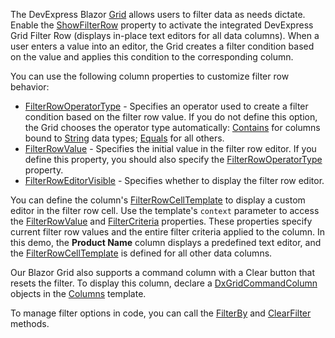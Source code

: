 The DevExpress Blazor [Grid](https://docs.devexpress.com/Blazor/403143/grid) allows users to filter data as needs dictate. Enable the [ShowFilterRow](https://docs.devexpress.com/Blazor/DevExpress.Blazor.DxGrid.ShowFilterRow) property to activate the integrated DevExpress Grid Filter Row (displays in-place text editors for all data columns). When a user enters a value into an editor, the Grid creates a filter condition based on the value and applies this condition to the corresponding column.

You can use the following column properties to customize filter row behavior: 
* [FilterRowOperatorType](https://docs.devexpress.com/Blazor/DevExpress.Blazor.DxGridDataColumn.FilterRowOperatorType) - Specifies an operator used to create a filter condition based on the filter row value. If you do not define this option, the Grid chooses the operator type automatically: [Contains](https://docs.devexpress.com/Blazor/DevExpress.Blazor.GridFilterRowOperatorType) for columns bound to [String](https://docs.microsoft.com/en-us/dotnet/api/system.string) data types; [Equals](https://docs.devexpress.com/Blazor/DevExpress.Blazor.GridFilterRowOperatorType) for all others. 
* [FilterRowValue](https://docs.devexpress.com/Blazor/DevExpress.Blazor.DxGridDataColumn.FilterRowValue) - Specifies the initial value in the filter row editor. If you define this property, you should also specify the [FilterRowOperatorType](https://docs.devexpress.com/Blazor/DevExpress.Blazor.DxGridDataColumn.FilterRowOperatorType) property.  
* [FilterRowEditorVisible](https://docs.devexpress.com/Blazor/DevExpress.Blazor.DxGridDataColumn.FilterRowEditorVisible) - Specifies whether to display the filter row editor. 

You can define the column's [FilterRowCellTemplate](https://docs.devexpress.com/Blazor/DevExpress.Blazor.DxGridDataColumn.FilterRowCellTemplate) to display a custom editor in the filter row cell. Use the template's `context` parameter to access the [FilterRowValue](https://docs.devexpress.com/Blazor/DevExpress.Blazor.GridDataColumnFilterRowCellTemplateContext.FilterRowValue) and [FilterCriteria](https://docs.devexpress.com/Blazor/DevExpress.Blazor.GridDataColumnFilterRowCellTemplateContext.FilterCriteria) properties. These properties specify current filter row values and the entire filter criteria applied to the column. In this demo, the **Product Name** column displays a predefined text editor, and the [FilterRowCellTemplate](https://docs.devexpress.com/Blazor/DevExpress.Blazor.DxGridDataColumn.FilterRowCellTemplate) is defined for all other data columns. 
 
Our Blazor Grid also supports a command column with a Clear button that resets the filter. To display this column, declare a [DxGridCommandColumn](https://docs.devexpress.com/Blazor/DevExpress.Blazor.DxGridCommandColumn) objects in the [Columns](https://docs.devexpress.com/Blazor/DevExpress.Blazor.DxGrid.Columns) template.

To manage filter options in code, you can call the [FilterBy](https://docs.devexpress.com/Blazor/DevExpress.Blazor.DxGrid.FilterBy(System.String-DevExpress.Blazor.GridFilterRowOperatorType-System.Object)) and [ClearFilter](https://docs.devexpress.com/Blazor/DevExpress.Blazor.DxGrid.ClearFilter) methods. 
